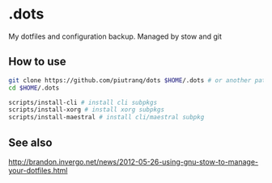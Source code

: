 # .dots
My dotfiles and configuration backup. Managed by stow and git

## How to use
```sh
git clone https://github.com/piutranq/dots $HOME/.dots # or another path you want
cd $HOME/.dots

scripts/install-cli # install cli subpkgs
scripts/install-xorg # install xorg subpkgs
scripts/install-maestral # install cli/maestral subpkg
```

## See also
http://brandon.invergo.net/news/2012-05-26-using-gnu-stow-to-manage-your-dotfiles.html
